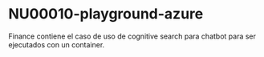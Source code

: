# NU00010-playground-azure
Finance contiene el caso de uso de cognitive search para chatbot para ser ejecutados con un container.

